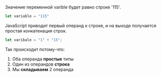 Значение переменной varible будет равно строке '115'.

```js
let variable = "115"
```

JavaScript приводит первый операнд к строке, и на выходе получается простая конкатенация строк.

```js
let varibale = "1" + "15";
```
Так происходит потому-что:

1. Оба операнда **простые** типы
2. Один из операндов **строка**
3. Мы **складываем** 2 операнда
